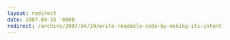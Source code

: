 ```yaml
---
layout: redirect
date: 2007-04-18 -0800
redirect: /archive/2007/04/19/write-readable-code-by-making-its-intentions-clear.aspx/
---
```

